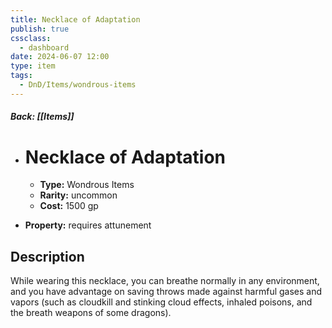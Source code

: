 ```yaml
---
title: Necklace of Adaptation
publish: true
cssclass:
  - dashboard
date: 2024-06-07 12:00
type: item
tags:
  - DnD/Items/wondrous-items
---
```


##### Back: [[Items]]

- # Necklace of Adaptation

    - **Type:** Wondrous Items
    - **Rarity:** uncommon
    - **Cost:** 1500 gp
- **Property:** requires attunement



## Description 

While wearing this necklace, you can breathe normally in any environment, and you have advantage on saving throws made against harmful gases and vapors (such as cloudkill and stinking cloud effects, inhaled poisons, and the breath weapons of some dragons).
